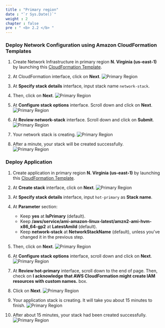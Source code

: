 ```yaml
---
title : "Primary region"
date : "`r Sys.Date()`"
weight : 2
chapter : false
pre : " <b> 2.2 </b> "
---
```


### Deploy Network Configuration using Amazon CloudFormation Templates
1. Create Network Infrastructure in primary region **N. Virginia (us-east-1)** by launching this [CloudFormation Template](https://us-east-1.console.aws.amazon.com/cloudformation/home?region=us-east-1#/stacks/create/template?stackName=network-stack&templateURL=https://ws-assets-prod-iad-r-iad-ed304a55c2ca1aee.s3.us-east-1.amazonaws.com/6b7a41c6-3cae-45f2-bf2c-72c64b55d920/NetworkStack.yaml).
2. At CloudFormation interface, click on **Next**.
![Primary Region](/images/2.preparation/2.2.primaryregion/2.2.1primaryregion.png?width=90pc)

3. At **Specify stack details** interface, input stack name ```network-stack```.
4. Then, click on **Next**.
![Primary Region](/images/2.preparation/2.2.primaryregion/2.2.2primaryregion.png?width=90pc)

5. At **Configure stack options** interface. Scroll down and click on **Next**.
![Primary Region](/images/2.preparation/2.2.primaryregion/2.2.3primaryregion.png?width=90pc)


6. At **Review network-stack** interface. Scroll down and click on **Submit**.
![Primary Region](/images/2.preparation/2.2.primaryregion/2.2.4primaryregion.png?width=90pc)

7. Your network stack is creating.
![Primary Region](/images/2.preparation/2.2.primaryregion/2.2.5primaryregion.png?width=90pc)

8. After a minute, your stack will be created successfully.
![Primary Region](/images/2.preparation/2.2.primaryregion/2.2.6primaryregion.png?width=90pc)

### Deploy Application
1. Create application in primary region **N. Virginia (us-east-1)** by launching this [CloudFormation Template](https://us-east-1.console.aws.amazon.com/cloudformation/home?region=us-east-1#/stacks/create/template?stackName=hot-primary&templateURL=https://ws-assets-prod-iad-r-iad-ed304a55c2ca1aee.s3.us-east-1.amazonaws.com/6b7a41c6-3cae-45f2-bf2c-72c64b55d920/HotStandby.yaml).
2. At **Create stack** interface, click on **Next**.
![Primary Region](/images/2.preparation/2.2.primaryregion/2.2.7primaryregion.png?width=90pc)

3. At **Specify stack details** interface, input ```hot-primary``` as **Stack name**.
4. At **Parameter** section:
    + Keep **yes** at **IsPrimary** (default).
    + Keep **/aws/service/ami-amazon-linux-latest/amzn2-ami-hvm-x86_64-gp2** at **LatestAmiId** (default).
    + Keep **network-stack** at **NetworkStackName** (default), unless you've changed it in the previous step.
5. Then, click on **Next**.
![Primary Region](/images/2.preparation/2.2.primaryregion/2.2.8primaryregion.png?width=90pc)

6. At **Configure stack options** interface, scroll down and click on **Next**.
![Primary Region](/images/2.preparation/2.2.primaryregion/2.2.9primaryregion.png?width=90pc)

7. At **Review hot-primary** interface, scroll down to the end of page. Then, check on **I acknowledge that AWS CloudFormation might create IAM resources with custom names.** box.
8. Click on **Next**.
![Primary Region](/images/2.preparation/2.2.primaryregion/2.2.10primaryregion.png?width=90pc)

9. Your application stack is creating. It will take you about 15 minutes to finish.
![Primary Region](/images/2.preparation/2.2.primaryregion/2.2.11primaryregion.png?width=90pc)

10. After about 15 minutes, your stack had been created successfully.
![Primary Region](/images/2.preparation/2.2.primaryregion/2.2.12primaryregion.png?width=90pc)
